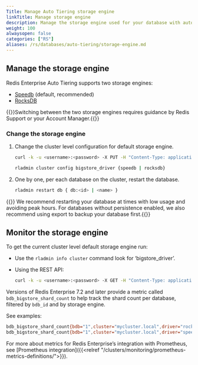 ```yaml
---
Title: Manage Auto Tiering storage engine
linkTitle: Manage storage engine
description: Manage the storage engine used for your database with auto tiering enabled. 
weight: 100
alwaysopen: false
categories: ["RS"]
aliases: /rs/databases/auto-tiering/storage-engine.md
---
```


## Manage the storage engine

Redis Enterprise Auto Tiering supports two storage engines:

* [Speedb](https://www.speedb.io/) (default, recommended)
* [RocksDB](https://rocksdb.org/)

{{<note>}}Switching between the two storage engines requires guidance by Redis Support or your Account Manager.{{</note>}}

### Change the storage engine

1. Change the cluster level configuration for default storage engine.
     ``` sh
     curl -k -u <username>:<password> -X PUT -H "Content-Type: application/json" -d '{"bigstore_driver":"speedb"}' https://localhost:9443/v1/cluster
     ```

     ```sh
     rladmin cluster config bigstore_driver {speedb | rocksdb}
     ```

1. One by one, per each database on the cluster, restart the database.

     ```sh
     rladmin restart db { db:<id> | <name> }
     ```

{{<note>}} We recommend restarting your database at times with low usage and avoiding peak hours. For databases without persistence enabled, we also recommend using export to backup your database first.{{</note>}}

## Monitor the storage engine

To get the current cluster level default storage engine run:

* Use the `rladmin info cluster` command look for ‘bigstore_driver’.

* Using the REST API:

     ```sh
     curl -k -u <username>:<password> -X GET -H "Content-Type: application/json" https://localhost:9443/v1/cluster
     ```

Versions of Redis Enterprise 7.2 and later provide a metric called `bdb_bigstore_shard_count` to help track the shard count per database, filtered by `bdb_id` and by storage engine.

See examples:

  ```sh
  bdb_bigstore_shard_count{bdb="1",cluster="mycluster.local",driver="rocksdb"} 1.0
  bdb_bigstore_shard_count{bdb="1",cluster="mycluster.local",driver="speedb"} 2.0
  ```

For more about metrics for Redis Enterprise’s integration with Prometheus, see [Prometheus integration]({{<relref "/clusters/monitoring/prometheus-metrics-definitions/">}}).
